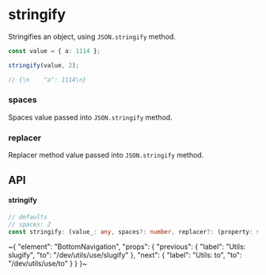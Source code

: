 
# stringify

Stringifies an object, using `JSON.stringify` method.

```ts
const value = { a: 1114 };

stringify(value, 2);

// {\n    "a": 1114\n}
```

### spaces

Spaces value passed into `JSON.stringify` method.

### replacer

Replacer method value passed into `JSON.stringify` method.


## API

#### stringify

```ts
// defaults
// spaces: 2
const stringify: (value_: any, spaces?: number, replacer?: (property: string, value: any) => any) => string;
```


~{
  "element": "BottomNavigation",
  "props": {
    "previous": {
      "label": "Utils: slugify",
      "to": "/dev/utils/use/slugify"
    },
    "next": {
      "label": "Utils: to",
      "to": "/dev/utils/use/to"
    }
  }
}~
